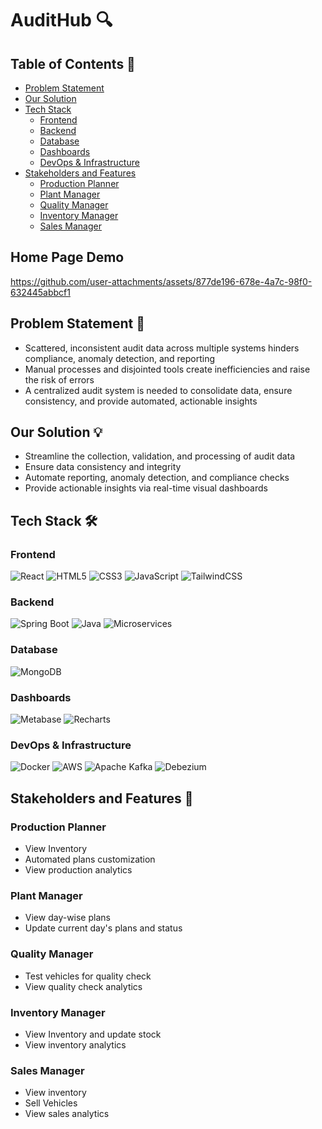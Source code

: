 # AuditHub 🔍

## Table of Contents 📑
- [Problem Statement](#problem-statement-)
- [Our Solution](#our-solution-)
- [Tech Stack](#tech-stack)
  - [Frontend](#frontend)
  - [Backend](#backend)
  - [Database](#database)
  - [Dashboards](#dashboards)
  - [DevOps & Infrastructure](#devops--infrastructure)
- [Stakeholders and Features](#stakeholders-and-features-)
  - [Production Planner](#production-planner)
  - [Plant Manager](#plant-manager)
  - [Quality Manager](#quality-manager)
  - [Inventory Manager](#inventory-manager)
  - [Sales Manager](#sales-manager)

## Home Page Demo
https://github.com/user-attachments/assets/877de196-678e-4a7c-98f0-632445abbcf1

## Problem Statement 🚨
- Scattered, inconsistent audit data across multiple systems hinders compliance, anomaly detection, and reporting
- Manual processes and disjointed tools create inefficiencies and raise the risk of errors
- A centralized audit system is needed to consolidate data, ensure consistency, and provide automated, actionable insights

## Our Solution 💡
- Streamline the collection, validation, and processing of audit data
- Ensure data consistency and integrity
- Automate reporting, anomaly detection, and compliance checks
- Provide actionable insights via real-time visual dashboards


## Tech Stack 🛠️

### Frontend
![React](https://img.shields.io/badge/React-20232A?style=for-the-badge&logo=react&logoColor=61DAFB)
![HTML5](https://img.shields.io/badge/HTML5-E34F26?style=for-the-badge&logo=html5&logoColor=white)
![CSS3](https://img.shields.io/badge/CSS3-1572B6?style=for-the-badge&logo=css3&logoColor=white)
![JavaScript](https://img.shields.io/badge/JavaScript-F7DF1E?style=for-the-badge&logo=javascript&logoColor=black)
![TailwindCSS](https://img.shields.io/badge/Tailwind_CSS-38B2AC?style=for-the-badge&logo=tailwind-css&logoColor=white)

### Backend
![Spring Boot](https://img.shields.io/badge/Spring_Boot-F2F4F9?style=for-the-badge&logo=spring-boot)
![Java](https://img.shields.io/badge/Java-ED8B00?style=for-the-badge&logo=openjdk&logoColor=white)
![Microservices](https://img.shields.io/badge/Microservices-FF6C37?style=for-the-badge&logo=microservices&logoColor=white)

### Database
![MongoDB](https://img.shields.io/badge/MongoDB-4EA94B?style=for-the-badge&logo=mongodb&logoColor=white)

### Dashboards
![Metabase](https://img.shields.io/badge/Metabase-509EE3?style=for-the-badge&logo=metabase&logoColor=white)
![Recharts](https://img.shields.io/badge/Recharts-22B5BF?style=for-the-badge&logo=recharts&logoColor=white)

### DevOps & Infrastructure
![Docker](https://img.shields.io/badge/Docker-2CA5E0?style=for-the-badge&logo=docker&logoColor=white)
![AWS](https://img.shields.io/badge/AWS-232F3E?style=for-the-badge&logo=amazon-aws&logoColor=white)
![Apache Kafka](https://img.shields.io/badge/Apache_Kafka-231F20?style=for-the-badge&logo=apache-kafka&logoColor=white)
![Debezium](https://img.shields.io/badge/Debezium-FF7F50?style=for-the-badge&logo=debezium&logoColor=white)

## Stakeholders and Features 👥

### Production Planner
- View Inventory
- Automated plans customization
- View production analytics

### Plant Manager
- View day-wise plans
- Update current day's plans and status

### Quality Manager
- Test vehicles for quality check
- View quality check analytics

### Inventory Manager
- View Inventory and update stock
- View inventory analytics

### Sales Manager
- View inventory
- Sell Vehicles
- View sales analytics
